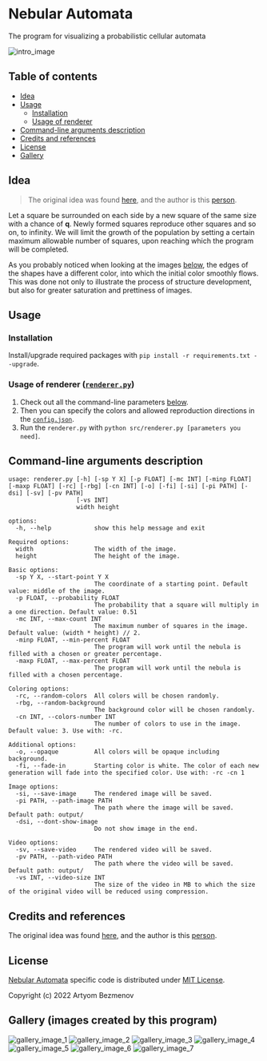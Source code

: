 # Nebular Automata

The program for visualizing a probabilistic cellular automata

![intro_image](docs/README/intro.png)

## Table of contents

- [Idea](#idea)
- [Usage](#usage)
  - [Installation](#installation)
  - [Usage of renderer](#usage-of-renderer-rendererpy)
- [Command-line arguments description](#command-line-arguments-description)
- [Credits and references](#credits-and-references)
- [License](#license)
- [Gallery](#gallery-images-created-by-this-program)

## Idea

> The original idea was found [here](https://vk.com/math_dosug?w=wall-149993556_46382), and the author is this [person](https://vk.com/id504076319).

Let a square be surrounded on each side by a new square of the same size with a chance of **q**. Newly formed squares reproduce other squares and so on, to infinity.
We will limit the growth of the population by setting a certain maximum allowable number of squares, upon reaching which the program will be completed.

As you probably noticed when looking at the images [below](#gallery-images-created-by-this-program), the edges of the shapes have a different color, into which the initial color smoothly flows. This was done not only to illustrate the process of structure development, but also for greater saturation and prettiness of images.

## Usage

### Installation

Install/upgrade required packages with `pip install -r requirements.txt --upgrade`.

### Usage of renderer ([`renderer.py`](src/renderer.py))

1. Check out all the command-line parameters [below](#command-line-arguments-description).
2. Then you can specify the colors and allowed reproduction directions in the [`config.json`](configs/config.json).
3. Run the `renderer.py` with `python src/renderer.py [parameters you need]`.

## Command-line arguments description

```console
usage: renderer.py [-h] [-sp Y X] [-p FLOAT] [-mc INT] [-minp FLOAT] [-maxp FLOAT] [-rc] [-rbg] [-cn INT] [-o] [-fi] [-si] [-pi PATH] [-dsi] [-sv] [-pv PATH]
                   [-vs INT]
                   width height

options:
  -h, --help            show this help message and exit

Required options:
  width                 The width of the image.
  height                The height of the image.

Basic options:
  -sp Y X, --start-point Y X
                        The coordinate of a starting point. Default value: middle of the image.
  -p FLOAT, --probability FLOAT
                        The probability that a square will multiply in a one direction. Default value: 0.51
  -mc INT, --max-count INT
                        The maximum number of squares in the image. Default value: (width * height) // 2.
  -minp FLOAT, --min-percent FLOAT
                        The program will work until the nebula is filled with a chosen or greater percentage.
  -maxp FLOAT, --max-percent FLOAT
                        The program will work until the nebula is filled with a chosen percentage.

Coloring options:
  -rc, --random-colors  All colors will be chosen randomly.
  -rbg, --random-background
                        The background color will be chosen randomly.
  -cn INT, --colors-number INT
                        The number of colors to use in the image. Default value: 3. Use with: -rc.

Additional options:
  -o, --opaque          All colors will be opaque including background.
  -fi, --fade-in        Starting color is white. The color of each new generation will fade into the specified color. Use with: -rc -cn 1

Image options:
  -si, --save-image     The rendered image will be saved.
  -pi PATH, --path-image PATH
                        The path where the image will be saved. Default path: output/
  -dsi, --dont-show-image
                        Do not show image in the end.

Video options:
  -sv, --save-video     The rendered video will be saved.
  -pv PATH, --path-video PATH
                        The path where the video will be saved. Default path: output/
  -vs INT, --video-size INT
                        The size of the video in MB to which the size of the original video will be reduced using compression.
```

## Credits and references

The original idea was found [here](https://vk.com/math_dosug?w=wall-149993556_46382), and the author is this [person](https://vk.com/id504076319).

## License

[Nebular Automata](https://github.com/8nhuman8/nebular-automata) specific code is distributed under [MIT License](https://github.com/8nhuman8/nebular-automata/blob/master/LICENSE).

Copyright (c) 2022 Artyom Bezmenov

## Gallery (images created by this program)

![gallery_image_1](docs/README/1.png)
![gallery_image_2](docs/README/2.png)
![gallery_image_3](docs/README/3.png)
![gallery_image_4](docs/README/4.png)
![gallery_image_5](docs/README/5.png)
![gallery_image_6](docs/README/6.png)
![gallery_image_7](docs/README/7.png)
